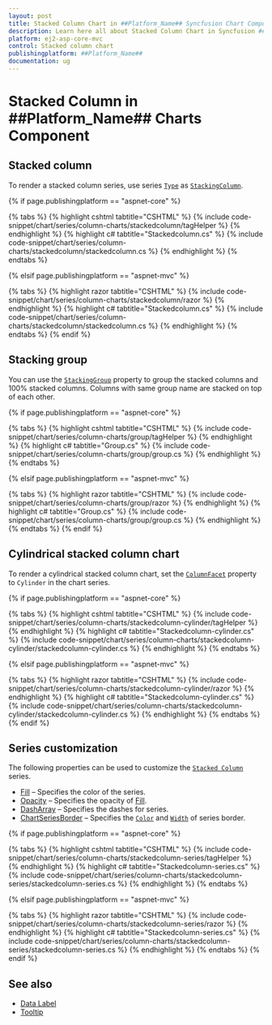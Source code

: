 ```yaml
---
layout: post
title: Stacked Column Chart in ##Platform_Name## Syncfusion Chart Component
description: Learn here all about Stacked Column Chart in Syncfusion ##Platform_Name## Chart component of Syncfusion Essential JS 2 and more.
platform: ej2-asp-core-mvc
control: Stacked column chart
publishingplatform: ##Platform_Name##
documentation: ug
---
```



# Stacked Column in ##Platform_Name## Charts Component

## Stacked column

To render a stacked column series, use series [`Type`](https://help.syncfusion.com/cr/aspnetcore-js2/Syncfusion.EJ2.Charts.ChartSeries.html#Syncfusion_EJ2_Charts_ChartSeries_Type) as [`StackingColumn`](https://help.syncfusion.com/cr/aspnetcore-js2/Syncfusion.EJ2.Charts.ChartSeriesType.html#Syncfusion_EJ2_Charts_ChartSeriesType_StackingColumn).

{% if page.publishingplatform == "aspnet-core" %}

{% tabs %}
{% highlight cshtml tabtitle="CSHTML" %}
{% include code-snippet/chart/series/column-charts/stackedcolumn/tagHelper %}
{% endhighlight %}
{% highlight c# tabtitle="Stackedcolumn.cs" %}
{% include code-snippet/chart/series/column-charts/stackedcolumn/stackedcolumn.cs %}
{% endhighlight %}
{% endtabs %}

{% elsif page.publishingplatform == "aspnet-mvc" %}

{% tabs %}
{% highlight razor tabtitle="CSHTML" %}
{% include code-snippet/chart/series/column-charts/stackedcolumn/razor %}
{% endhighlight %}
{% highlight c# tabtitle="Stackedcolumn.cs" %}
{% include code-snippet/chart/series/column-charts/stackedcolumn/stackedcolumn.cs %}
{% endhighlight %}
{% endtabs %}
{% endif %}



## Stacking group

You can use the [`StackingGroup`](https://help.syncfusion.com/cr/aspnetcore-js2/Syncfusion.EJ2.Charts.ChartSeries.html#Syncfusion_EJ2_Charts_ChartSeries_StackingGroup) property to group the stacked columns and 100% stacked columns. Columns with same group name are stacked on top of each other.

{% if page.publishingplatform == "aspnet-core" %}

{% tabs %}
{% highlight cshtml tabtitle="CSHTML" %}
{% include code-snippet/chart/series/column-charts/group/tagHelper %}
{% endhighlight %}
{% highlight c# tabtitle="Group.cs" %}
{% include code-snippet/chart/series/column-charts/group/group.cs %}
{% endhighlight %}
{% endtabs %}

{% elsif page.publishingplatform == "aspnet-mvc" %}

{% tabs %}
{% highlight razor tabtitle="CSHTML" %}
{% include code-snippet/chart/series/column-charts/group/razor %}
{% endhighlight %}
{% highlight c# tabtitle="Group.cs" %}
{% include code-snippet/chart/series/column-charts/group/group.cs %}
{% endhighlight %}
{% endtabs %}
{% endif %}



## Cylindrical stacked column chart

To render a cylindrical stacked column chart, set the [`ColumnFacet`](https://help.syncfusion.com/cr/aspnetcore-js2/Syncfusion.EJ2.Charts.ChartSeries.html#Syncfusion_EJ2_Charts_ChartSeries_ColumnFacet) property to `Cylinder` in the chart series.

{% if page.publishingplatform == "aspnet-core" %}

{% tabs %}
{% highlight cshtml tabtitle="CSHTML" %}
{% include code-snippet/chart/series/column-charts/stackedcolumn-cylinder/tagHelper %}
{% endhighlight %}
{% highlight c# tabtitle="Stackedcolumn-cylinder.cs" %}
{% include code-snippet/chart/series/column-charts/stackedcolumn-cylinder/stackedcolumn-cylinder.cs %}
{% endhighlight %}
{% endtabs %}

{% elsif page.publishingplatform == "aspnet-mvc" %}

{% tabs %}
{% highlight razor tabtitle="CSHTML" %}
{% include code-snippet/chart/series/column-charts/stackedcolumn-cylinder/razor %}
{% endhighlight %}
{% highlight c# tabtitle="Stackedcolumn-cylinder.cs" %}
{% include code-snippet/chart/series/column-charts/stackedcolumn-cylinder/stackedcolumn-cylinder.cs %}
{% endhighlight %}
{% endtabs %}
{% endif %}



## Series customization

The following properties can be used to customize the [`Stacked Column`](https://help.syncfusion.com/cr/aspnetcore-js2/Syncfusion.EJ2.Charts.ChartSeriesType.html#Syncfusion_EJ2_Charts_ChartSeriesType_StackingColumn) series.

* [Fill](https://help.syncfusion.com/cr/aspnetcore-js2/Syncfusion.EJ2.Charts.ChartSeries.html#Syncfusion_EJ2_Charts_ChartSeries_Fill) – Specifies the color of the series.
* [Opacity](https://help.syncfusion.com/cr/aspnetcore-js2/Syncfusion.EJ2.Charts.ChartSeries.html#Syncfusion_EJ2_Charts_ChartSeries_Opacity) – Specifies the opacity of [Fill](https://help.syncfusion.com/cr/aspnetcore-js2/Syncfusion.EJ2.Charts.ChartSeries.html#Syncfusion_EJ2_Charts_ChartSeries_Fill).
* [DashArray](https://help.syncfusion.com/cr/aspnetcore-js2/Syncfusion.EJ2.Charts.ChartSeries.html#Syncfusion_EJ2_Charts_ChartSeries_DashArray) – Specifies the dashes for series.
* [ChartSeriesBorder](https://help.syncfusion.com/cr/aspnetcore-js2/Syncfusion.EJ2.Charts.ChartBorder.html) – Specifies the [`Color`](https://help.syncfusion.com/cr/aspnetcore-js2/Syncfusion.EJ2.Charts.ChartBorder.html#Syncfusion_EJ2_Charts_ChartBorder_Color) and [`Width`](https://help.syncfusion.com/cr/aspnetcore-js2/Syncfusion.EJ2.Charts.ChartBorder.html#Syncfusion_EJ2_Charts_ChartBorder_Width) of series border.

{% if page.publishingplatform == "aspnet-core" %}

{% tabs %}
{% highlight cshtml tabtitle="CSHTML" %}
{% include code-snippet/chart/series/column-charts/stackedcolumn-series/tagHelper %}
{% endhighlight %}
{% highlight c# tabtitle="Stackedcolumn-series.cs" %}
{% include code-snippet/chart/series/column-charts/stackedcolumn-series/stackedcolumn-series.cs %}
{% endhighlight %}
{% endtabs %}

{% elsif page.publishingplatform == "aspnet-mvc" %}

{% tabs %}
{% highlight razor tabtitle="CSHTML" %}
{% include code-snippet/chart/series/column-charts/stackedcolumn-series/razor %}
{% endhighlight %}
{% highlight c# tabtitle="Stackedcolumn-series.cs" %}
{% include code-snippet/chart/series/column-charts/stackedcolumn-series/stackedcolumn-series.cs %}
{% endhighlight %}
{% endtabs %}
{% endif %}



## See also

* [Data Label](../data-labels)
* [Tooltip](../tool-tip)